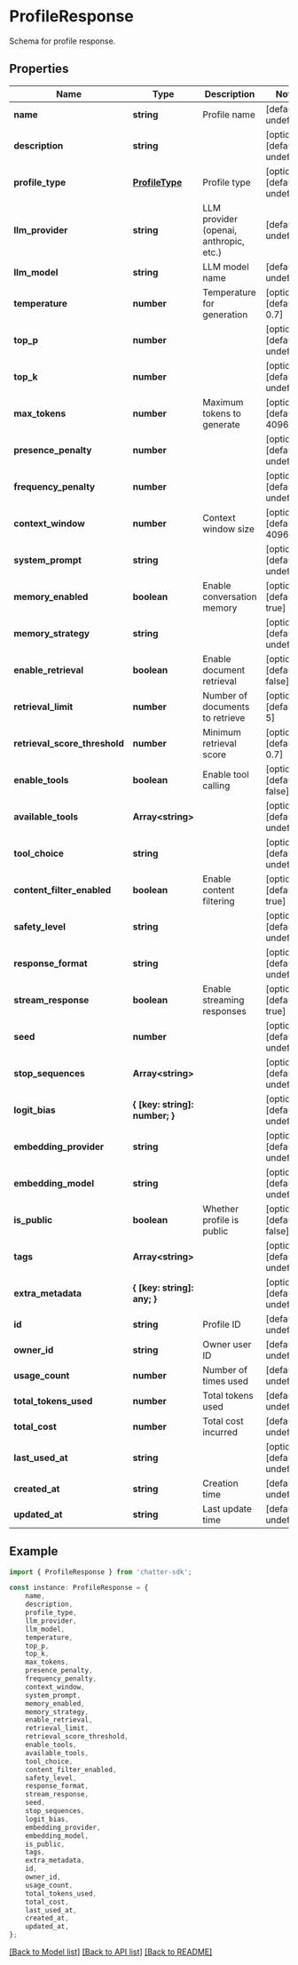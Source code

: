 # ProfileResponse

Schema for profile response.

## Properties

Name | Type | Description | Notes
------------ | ------------- | ------------- | -------------
**name** | **string** | Profile name | [default to undefined]
**description** | **string** |  | [optional] [default to undefined]
**profile_type** | [**ProfileType**](ProfileType.md) | Profile type | [optional] [default to undefined]
**llm_provider** | **string** | LLM provider (openai, anthropic, etc.) | [default to undefined]
**llm_model** | **string** | LLM model name | [default to undefined]
**temperature** | **number** | Temperature for generation | [optional] [default to 0.7]
**top_p** | **number** |  | [optional] [default to undefined]
**top_k** | **number** |  | [optional] [default to undefined]
**max_tokens** | **number** | Maximum tokens to generate | [optional] [default to 4096]
**presence_penalty** | **number** |  | [optional] [default to undefined]
**frequency_penalty** | **number** |  | [optional] [default to undefined]
**context_window** | **number** | Context window size | [optional] [default to 4096]
**system_prompt** | **string** |  | [optional] [default to undefined]
**memory_enabled** | **boolean** | Enable conversation memory | [optional] [default to true]
**memory_strategy** | **string** |  | [optional] [default to undefined]
**enable_retrieval** | **boolean** | Enable document retrieval | [optional] [default to false]
**retrieval_limit** | **number** | Number of documents to retrieve | [optional] [default to 5]
**retrieval_score_threshold** | **number** | Minimum retrieval score | [optional] [default to 0.7]
**enable_tools** | **boolean** | Enable tool calling | [optional] [default to false]
**available_tools** | **Array&lt;string&gt;** |  | [optional] [default to undefined]
**tool_choice** | **string** |  | [optional] [default to undefined]
**content_filter_enabled** | **boolean** | Enable content filtering | [optional] [default to true]
**safety_level** | **string** |  | [optional] [default to undefined]
**response_format** | **string** |  | [optional] [default to undefined]
**stream_response** | **boolean** | Enable streaming responses | [optional] [default to true]
**seed** | **number** |  | [optional] [default to undefined]
**stop_sequences** | **Array&lt;string&gt;** |  | [optional] [default to undefined]
**logit_bias** | **{ [key: string]: number; }** |  | [optional] [default to undefined]
**embedding_provider** | **string** |  | [optional] [default to undefined]
**embedding_model** | **string** |  | [optional] [default to undefined]
**is_public** | **boolean** | Whether profile is public | [optional] [default to false]
**tags** | **Array&lt;string&gt;** |  | [optional] [default to undefined]
**extra_metadata** | **{ [key: string]: any; }** |  | [optional] [default to undefined]
**id** | **string** | Profile ID | [default to undefined]
**owner_id** | **string** | Owner user ID | [default to undefined]
**usage_count** | **number** | Number of times used | [default to undefined]
**total_tokens_used** | **number** | Total tokens used | [default to undefined]
**total_cost** | **number** | Total cost incurred | [default to undefined]
**last_used_at** | **string** |  | [optional] [default to undefined]
**created_at** | **string** | Creation time | [default to undefined]
**updated_at** | **string** | Last update time | [default to undefined]

## Example

```typescript
import { ProfileResponse } from 'chatter-sdk';

const instance: ProfileResponse = {
    name,
    description,
    profile_type,
    llm_provider,
    llm_model,
    temperature,
    top_p,
    top_k,
    max_tokens,
    presence_penalty,
    frequency_penalty,
    context_window,
    system_prompt,
    memory_enabled,
    memory_strategy,
    enable_retrieval,
    retrieval_limit,
    retrieval_score_threshold,
    enable_tools,
    available_tools,
    tool_choice,
    content_filter_enabled,
    safety_level,
    response_format,
    stream_response,
    seed,
    stop_sequences,
    logit_bias,
    embedding_provider,
    embedding_model,
    is_public,
    tags,
    extra_metadata,
    id,
    owner_id,
    usage_count,
    total_tokens_used,
    total_cost,
    last_used_at,
    created_at,
    updated_at,
};
```

[[Back to Model list]](../README.md#documentation-for-models) [[Back to API list]](../README.md#documentation-for-api-endpoints) [[Back to README]](../README.md)

